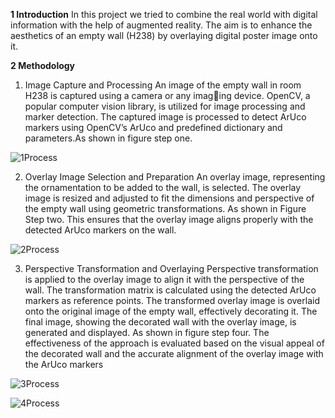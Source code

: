 **1 Introduction**
In this project we tried to combine the real world with digital information with the help of
augmented reality. The aim is to enhance the aesthetics of an empty wall (H238) by overlaying
digital poster image onto it.


**2 Methodology**
1. Image Capture and Processing
An image of the empty wall in room H238 is captured using a camera or any imaging device. OpenCV, a popular computer vision library, is utilized for image processing and marker detection. The captured image is processed to detect ArUco markers using OpenCV’s ArUco and predefined dictionary and parameters.As shown in figure step one.


![1Process](https://github.com/Avanindra26/Augmented-Reality-Mixing-reality-with-digital-information/assets/30585056/dddb2201-f43d-4f73-b072-12465af81aaf)

2. Overlay Image Selection and Preparation
An overlay image, representing the ornamentation to be added to the wall, is selected. The overlay image is resized and adjusted to fit the dimensions and perspective of the empty wall using geometric transformations. As shown in Figure Step two. This ensures that the overlay image aligns properly with the detected ArUco markers on the wall.

![2Process](https://github.com/Avanindra26/Augmented-Reality-Mixing-reality-with-digital-information/assets/30585056/ca7bc2dd-887e-412b-8dc9-b5d287ab98a1)

3. Perspective Transformation and Overlaying
Perspective transformation is applied to the overlay image to align it with the perspective of the wall. The transformation matrix is calculated using the detected ArUco markers
as reference points. The transformed overlay image is overlaid onto the original image of the empty wall, effectively decorating it. The final image, showing the decorated wall with the overlay image, is generated and displayed. As shown in figure step four. The effectiveness of the approach is evaluated based on the visual appeal of the decorated wall and the accurate alignment of the overlay image with the ArUco markers

![3Process](https://github.com/Avanindra26/Augmented-Reality-Mixing-reality-with-digital-information/assets/30585056/4856f0b6-75bc-4730-bb2a-dda57402aa93)

![4Process](https://github.com/Avanindra26/Augmented-Reality-Mixing-reality-with-digital-information/assets/30585056/464cf31c-13b7-432f-8200-0480267098f0)


